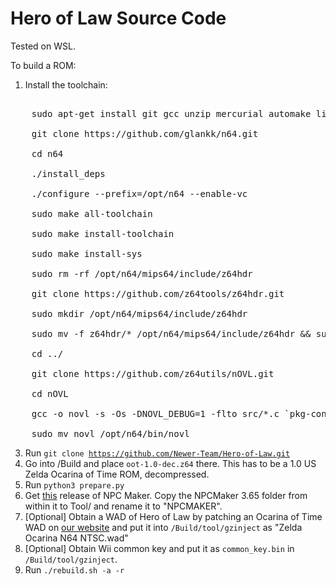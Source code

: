 <h1>Hero of Law Source Code</h1>

Tested on WSL.

To build a ROM:

1. Install the toolchain:
<pre>

    sudo apt-get install git gcc unzip mercurial automake libelf-dev libperl-dev libgtk2.0-dev libgmp-dev libmpfr-dev

    git clone https://github.com/glankk/n64.git

    cd n64

    ./install_deps

    ./configure --prefix=/opt/n64 --enable-vc

    sudo make all-toolchain

    sudo make install-toolchain

    sudo make install-sys

    sudo rm -rf /opt/n64/mips64/include/z64hdr

    git clone https://github.com/z64tools/z64hdr.git 

    sudo mkdir /opt/n64/mips64/include/z64hdr 

    sudo mv -f z64hdr/* /opt/n64/mips64/include/z64hdr && sudo rm -rf z64hdr

    cd ../

    git clone https://github.com/z64utils/nOVL.git

    cd nOVL

    gcc -o novl -s -Os -DNOVL_DEBUG=1 -flto src/*.c `pkg-config --cflags --libs libelf glib-2.0`

    sudo mv novl /opt/n64/bin/novl
</pre>
        
3. Run <code>git clone https://github.com/Newer-Team/Hero-of-Law.git</code>
4. Go into /Build and place <code>oot-1.0-dec.z64</code> there. This has to be a 1.0 US Zelda Ocarina of Time ROM, decompressed.
5. Run <code>python3 prepare.py</code>
6. Get <a href="https://github.com/skawo/OoT-NPC-Maker/releases/tag/v.3.65.617">this</a> release of NPC Maker. Copy the NPCMaker 3.65 folder from within it to Tool/ and rename it to "NPCMAKER".
7. [Optional] Obtain a WAD of Hero of Law by patching an Ocarina of Time WAD on <a href="https://newerteam.com/hol/">our website</a> and put it into <code>/Build/tool/gzinject</code> as "Zelda Ocarina N64 NTSC.wad"
8. [Optional] Obtain Wii common key and put it as <code>common_key.bin</code> in <code>/Build/tool/gzinject</code>.
9. Run <code>./rebuild.sh -a -r</code>

